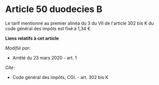 # Article 50 duodecies B

Le tarif mentionné au  premier alinéa du 3 du VII de l'article 302 bis K du code général des impôts est fixé à 1,34 €.

**Liens relatifs à cet article**

_Modifié par_:

  - Arrêté du 23 mars 2020 - art. 1

_Cite_:

  - Code général des impôts, CGI. - art. 302 bis K
